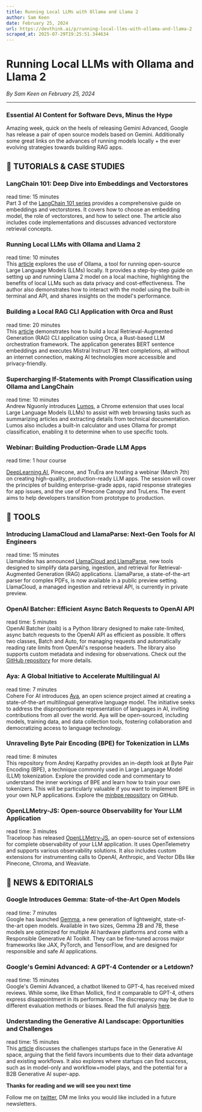 ```yaml
---
title: Running Local LLMs with Ollama and Llama 2
author: Sam Keen
date: February 25, 2024
url: https://devthink.ai/p/running-local-llms-with-ollama-and-llama-2
scraped_at: 2025-07-29T19:25:51.344634
---
```


# Running Local LLMs with Ollama and Llama 2

*By Sam Keen on February 25, 2024*

---

### **Essential AI Content for Software Devs,** **Minus the Hype**

Amazing week, quick on the heels of releasing Gemini Advanced, Google has release a pair of open source models based on Gemini. Additionally some great links on the advances of running models locally + the ever evolving strategies towards building RAG apps.



## 📖 **TUTORIALS & CASE STUDIES**

### LangChain 101: Deep Dive into Embeddings and Vectorstores



read time: 15 minutes  
Part 3 of the [LangChain 101 series]("https://pub.towardsai.net/langchain-101-part-3b-talking-to-documents-embeddings-and-vectorstores-c37d460f1519") provides a comprehensive guide on embeddings and vectorstores. It covers how to choose an embedding model, the role of vectorstores, and how to select one. The article also includes code implementations and discusses advanced vectorstore retrieval concepts.

### Running Local LLMs with Ollama and Llama 2

read time: 10 minutes  
This [article]("https://thenewstack.io/how-to-set-up-and-run-a-local-llm-with-ollama-and-llama-2/") explores the use of Ollama, a tool for running open-source Large Language Models (LLMs) locally. It provides a step-by-step guide on setting up and running Llama 2 model on a local machine, highlighting the benefits of local LLMs such as data privacy and cost-effectiveness. The author also demonstrates how to interact with the model using the built-in terminal and API, and shares insights on the model's performance.

### Building a Local RAG CLI Application with Orca and Rust



read time: 20 minutes  
This [article]("https://huggingface.co/blog/santiagomed/building-a-rag-cli-application-application") demonstrates how to build a local Retrieval-Augmented Generation (RAG) CLI application using Orca, a Rust-based LLM orchestration framework. The application generates BERT sentence embeddings and executes Mistral Instruct 7B text completions, all without an internet connection, making AI technologies more accessible and privacy-friendly.

### Supercharging If-Statements with Prompt Classification using Ollama and LangChain



read time: 10 minutes  
Andrew Nguonly introduces [Lumos]("https://blog.langchain.dev/supercharging-if-statements-with-prompt-classification-using-ollama-and-langchain/"), a Chrome extension that uses local Large Language Models (LLMs) to assist with web browsing tasks such as summarizing articles and extracting details from technical documentation. Lumos also includes a built-in calculator and uses Ollama for prompt classification, enabling it to determine when to use specific tools.

### Webinar: Building Production-Grade LLM Apps

read time: 1 hour course

[DeepLearning.AI]("http://DeepLearning.AI"), Pinecone, and TruEra are hosting a webinar (March 7th) on creating high-quality, production-ready LLM apps. The session will cover the principles of building enterprise-grade apps, rapid response strategies for app issues, and the use of Pinecone Canopy and TruLens. The event aims to help developers transition from prototype to production.

##

## 🧰 **TOOLS**

### Introducing LlamaCloud and LlamaParse: Next-Gen Tools for AI Engineers



read time: 15 minutes  
LlamaIndex has announced [LlamaCloud and LlamaParse]("https://blog.llamaindex.ai/introducing-llamacloud-and-llamaparse-af8cedf9006b"), new tools designed to simplify data parsing, ingestion, and retrieval for Retrieval-Augmented Generation (RAG) applications. LlamaParse, a state-of-the-art parser for complex PDFs, is now available in a public preview setting. LlamaCloud, a managed ingestion and retrieval API, is currently in private preview.

### OpenAI Batcher: Efficient Async Batch Requests to OpenAI API

read time: 5 minutes  
OpenAI Batcher (oaib) is a Python library designed to make rate-limited, async batch requests to the OpenAI API as efficient as possible. It offers two classes, Batch and Auto, for managing requests and automatically reading rate limits from OpenAI's response headers. The library also supports custom metadata and indexing for observations. Check out the [GitHub repository]("https://github.com/SpellcraftAI/oaib") for more details.

### Aya: A Global Initiative to Accelerate Multilingual AI

read time: 7 minutes  
Cohere For AI introduces [Aya]("https://txt.cohere.com/aya-multilingual/"), an open science project aimed at creating a state-of-the-art multilingual generative language model. The initiative seeks to address the disproportionate representation of languages in AI, inviting contributions from all over the world. Aya will be open-sourced, including models, training data, and data collection tools, fostering collaboration and democratizing access to language technology.

### Unraveling Byte Pair Encoding (BPE) for Tokenization in LLMs

read time: 8 minutes  
This repository from Andrej Karpathy provides an in-depth look at Byte Pair Encoding (BPE), a technique commonly used in Large Language Model (LLM) tokenization. Explore the provided code and commentary to understand the inner workings of BPE and learn how to train your own tokenizers. This will be particularly valuable if you want to implement BPE in your own NLP applications. Explore the [minbpe repository]("https://github.com/karpathy/minbpe") on GitHub.

### OpenLLMetry-JS: Open-source Observability for Your LLM Application



read time: 3 minutes  
Traceloop has released [OpenLLMetry-JS]("https://github.com/traceloop/openllmetry-js"), an open-source set of extensions for complete observability of your LLM application. It uses OpenTelemetry and supports various observability solutions. It also includes custom extensions for instrumenting calls to OpenAI, Anthropic, and Vector DBs like Pinecone, Chroma, and Weaviate.

## 📰 **NEWS & EDITORIALS**

### Google Introduces Gemma: State-of-the-Art Open Models



read time: 7 minutes  
Google has launched [Gemma]("https://blog.google/technology/developers/gemma-open-models/"), a new generation of lightweight, state-of-the-art open models. Available in two sizes, Gemma 2B and 7B, these models are optimized for multiple AI hardware platforms and come with a Responsible Generative AI Toolkit. They can be fine-tuned across major frameworks like JAX, PyTorch, and TensorFlow, and are designed for responsible and safe AI applications.

### Google's Gemini Advanced: A GPT-4 Contender or a Letdown?

read time: 15 minutes  
Google's Gemini Advanced, a chatbot likened to GPT-4, has received mixed reviews. While some, like Ethan Mollick, find it comparable to GPT-4, others express disappointment in its performance. The discrepancy may be due to different evaluation methods or biases. Read the full analysis [here]("https://open.substack.com/pub/thealgorithmicbridge/p/how-good-is-google-gemini-advanced").

### Understanding the Generative AI Landscape: Opportunities and Challenges

read time: 15 minutes  
This [article]("https://medium.com/@sanguit/how-to-lose-at-generative-ai-2e6e6c20fecf") discusses the challenges startups face in the Generative AI space, arguing that the field favors incumbents due to their data advantage and existing workflows. It also explores where startups can find success, such as in model-only and workflow+model plays, and the potential for a B2B Generative AI super-app.

**Thanks for reading and we will see you next time**

Follow me on [twitter]("https://twitter.com/devthinkai"), DM me links you would like included in a future newsletters.
